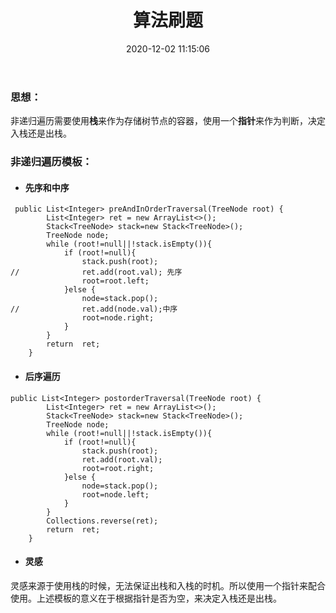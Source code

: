 ﻿---
layout: post
title: 算法刷题
date: 2020-12-02 11:15:06 
tag: 算法
---

### 思想：
非递归遍历需要使用**栈**来作为存储树节点的容器，使用一个**指针**来作为判断，决定入栈还是出栈。

### 非递归遍历模板：
- ####  先序和中序
```
 public List<Integer> preAndInOrderTraversal(TreeNode root) {
		List<Integer> ret = new ArrayList<>();
		Stack<TreeNode> stack=new Stack<TreeNode>();
		TreeNode node;
		while (root!=null||!stack.isEmpty()){
			if (root!=null){
				stack.push(root);
//				ret.add(root.val); 先序
				root=root.left;
			}else {
				node=stack.pop();
//				ret.add(node.val);中序
				root=node.right;
			}
		}
		return  ret;
    }
```
- ####  后序遍历

```
public List<Integer> postorderTraversal(TreeNode root) {
		List<Integer> ret = new ArrayList<>();
		Stack<TreeNode> stack=new Stack<TreeNode>();
		TreeNode node;
		while (root!=null||!stack.isEmpty()){
			if (root!=null){
				stack.push(root);
				ret.add(root.val);
				root=root.right;
			}else {
				node=stack.pop();
				root=node.left;
			}
		}
		Collections.reverse(ret);
		return  ret;
    }
```
- ####  灵感
灵感来源于使用栈的时候，无法保证出栈和入栈的时机。所以使用一个指针来配合使用。上述模板的意义在于根据指针是否为空，来决定入栈还是出栈。




